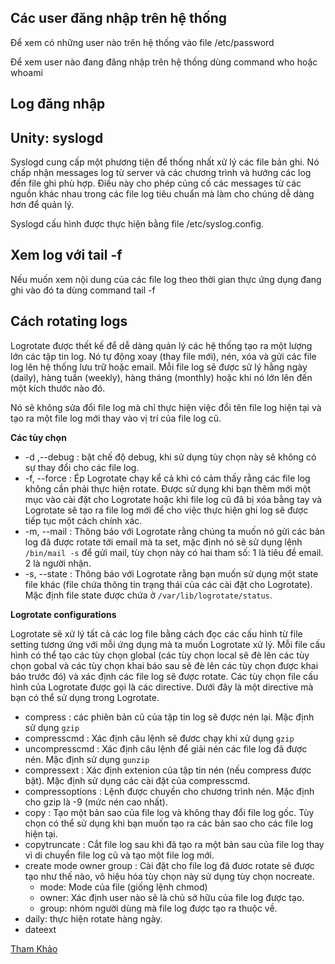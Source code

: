 ## Các user đăng nhập trên hệ thống

Để xem có những user nào trên hệ thống vào file /etc/password

Để xem user nào đang đăng nhập trên hệ thống dùng command who hoặc whoami

## Log đăng nhập



## Unity: syslogd

Syslogd cung cấp một phương tiện để thống nhất xử lý các file bản ghi. Nó chấp nhận messages log từ server và các chương trình và hướng các log đến file ghi phù hợp. Điều này cho phép củng cố các messages từ các nguồn khác nhau trong các file log tiêu chuẩn mà làm cho chúng dễ dàng hơn để quản lý.

Syslogd cấu hình được thực hiện bằng file /etc/syslog.config. 

## Xem log với tail -f

Nếu muốn xem nội dung của các file log theo thời gian thực ứng dụng đang ghi vào đó ta dùng command tail -f


## Cách rotating logs

Logrotate được thết kế để dễ dàng quản lý các hệ thống tạo ra một lượng lớn các tập tin log. Nó tự động xoay (thay file mới), nén, xóa và gửi các file log lên hệ thống lưu trữ hoặc email. Mỗi file log sẽ được sử lý hằng ngày (daily), hàng tuần (weekly), hàng tháng (monthly) hoặc khi nó lớn lên đến một kích thước nào đó.

Nó sẽ không sửa đổi file log mà chỉ thực hiện việc đổi tên file log hiện tại và tạo ra một file log mới thay vào vị trí của file log cũ.

**Các tùy chọn**
- -d ,--debug : bật chế độ debug, khi sử dụng tùy chọn này sẽ không có sự thay đổi cho các file log.
- -f, --force : Ép Logrotate chạy kể cả khi có cảm thấy rằng các file log không cần phải thực  hiện rotate. Được sử dụng khi bạn thêm mới một mục vào cài đặt cho Logrotate hoặc khi file log cũ đã bị xóa bằng tay và Logrotate sẽ tạo ra file log mới để cho việc thực hiện ghi log sẽ được tiếp tục một cách chính xác.
- -m, --mail <command> : Thông báo với Logrotate rằng chúng ta muốn nó gửi các bản log đã được rotate tới email mà ta set, mặc định nó sẽ sử dụng lệnh `/bin/mail -s` để gửi mail, tùy chọn này có hai tham số: 1 là tiêu đề email. 2 là người nhận.
- -s, --state <statefile> : Thông báo với Logrotate rằng bạn muốn sử dụng một state file khác (file chứa thông tin trạng thái của các cài đặt cho Logrotate). Mặc định file state được chứa ở `/var/lib/logrotate/status`.

**Logrotate configurations**

Logrotate sẽ xử lý tất cả các log file bằng cách đọc các cấu hình từ file setting tương ứng với mỗi ứng dụng mà ta muốn Logrotate xử lý. Mỗi file cấu hình có thể tạo các tùy chọn global (các tùy chọn local sẽ đè lên các tùy chọn gobal và các tùy chọn khai báo sau sẽ đè lên các tùy chọn được khai báo trước đó) và xác định các file log sẽ được rotate. Các tùy chọn file cấu hình của Logrotate được gọi là các directive. Dưới đây là một directive mà bạn có thể sử dụng trong Logrotate.
- compress : các phiên bản cũ của tập tin log sẽ được nén lại. Mặc định sử dụng `gzip`
- compresscmd : Xác định câu lệnh sẽ đươc chạy khi xử dụng `gzip`
- uncompresscmd : Xác định câu lệnh để giải nén các file log đã được nén. Mặc định sử dụng `gunzip`
- compressext : Xác định extenion của tập tin nén (nếu compress được bật). Mặc định sử dụng các cài đặt của compresscmd.
- compressoptions : Lệnh được chuyền cho chương trình nén. Mặc định cho gzip là -9 (mức nén cao nhất).
- copy : Tạo một bản sao của file log và không thay đổi file log gốc. Tùy chọn có thể sử dụng khi bạn muốn tạo ra các bản sao cho các file log hiện tại.
- copytruncate : Cắt file log sau khi đã tạo ra một bản sau của file log thay vì di chuyển file log cũ và tạo một file log mới.
- create mode owner group : Cài đặt cho file log đã đươc rotate sẽ được tạo như thế nào, vô hiệu hóa tùy chọn này sử dụng tùy chọn nocreate.
  - mode: Mode của file (giống lệnh chmod)
  - owner: Xác định user nào sẽ là chủ sở hữu của file log được tạo.
  - group: nhóm người dùng mà file log được tạo ra thuộc về.
- daily: thực hiện rotate hàng ngày.
- dateext



[Tham Khảo](https://viblo.asia/p/rotate-rails-logs-with-logrotate-XL6lAgYmKek)
